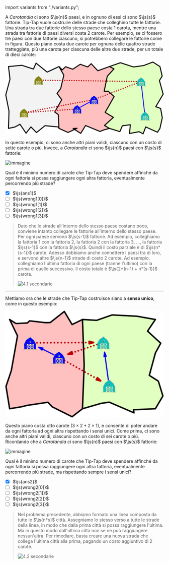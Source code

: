 import variants from "./variants.py";


A _Carotandia_ ci sono $\js{n}$ paesi, e in ognuno di essi ci sono $\js{s}$ fattorie.
Tip-Tap vuole costruire delle strade che colleghino tutte le fattorie.
Una strada tra due fattorie dello stesso paese costa $1$ carota, mentre una strada tra fattorie di paesi diversi costa $2$ carote.
Per esempio, se ci fossero tre paesi con due fattorie ciascuno, si potrebbero collegare le fattorie come in figura. Questo piano costa due carote per ognuna delle quattro strade tratteggiate, più una carota per ciascuna delle altre due strade, per un totale di dieci carote:

![esempio1](ex1.svg)

In questo esempio, ci sono anche altri piani validi, ciascuno con un costo di sette carote o più.
Invece, a _Carotandia_ ci sono $\js{n}$ paesi con $\js{s}$ fattorie:

![immagine](immagine.asy?v=variants.py)

Qual è il minimo numero di carote che Tip-Tap deve spendere affinché da ogni fattoria si possa raggiungere ogni altra fattoria, eventualmente percorrendo più strade?  

- [x] $\js{ans1}$
- [ ] $\js{wrong1[0]}$
- [ ] $\js{wrong1[1]}$
- [ ] $\js{wrong1[2]}$
- [ ] $\js{wrong1[3]}$

> Dato che le strade all'interno dello stesso paese costano poco, conviene intanto collegare le fattorie all'interno dello stesso paese. Per ogni paese servono $\js{s-1}$ fattorie. Ad esempio, colleghiamo la fattoria $1$ con la fattoria $2$, la fattoria $2$ con la fattoria $3$, ..., la fattoria $\js{s-1}$ con la fattoria $\js{s}$. Quindi il costo parziale è di $\js{n*(s-1)}$ carote.
> Adesso dobbiamo anche connettere i paesi tra di loro, e servono altre $\js{n-1}$ strade di costo $2$ carote. Ad esempio, colleghiamo l'ultima fattoria di ogni paese (tranne l'ultimo) con la prima di quello successivo. Il costo totale è $\js{2*(n-1) + n*(s-1)}$ carote.
>
> ![4.1 secondarie](4-1-secondarie.asy)

---

Mettiamo ora che le strade che Tip-Tap costruisce siano a **senso unico**, come in questo esempio:

![esempio1](ex2.svg)

Questo piano costa otto carote ($3 \times 2 + 2 \times 1$), e consente di poter andare da ogni fattoria ad ogni altra rispettando i sensi unici.
Come prima, ci sono anche altri piani validi, ciascuno con un costo di sei carote o più.
Ricordando che a _Carotandia_ ci sono $\js{n}$ paesi con $\js{s}$ fattorie:

![immagine](immagine.asy?v=variants.py)

Qual è il minimo numero di carote che Tip-Tap deve spendere affinché da ogni fattoria si possa raggiungere ogni altra fattoria, eventualmente percorrendo più strade, ma rispettando sempre i sensi unici?

- [x] $\js{ans2}$
- [ ] $\js{wrong2[0]}$
- [ ] $\js{wrong2[1]}$
- [ ] $\js{wrong2[2]}$
- [ ] $\js{wrong2[3]}$

> Nel problema precedente, abbiamo formato una linea composta da tutte le $\js{n*s}$ città. Assegniamo lo stesso verso a tutte le strade della linea, in modo che dalla prima città si possa raggiungere l'ultima. Ma in questo modo dall'ultima città non se ne può raggiungere nessun'altra. Per rimediare, basta creare una nuova strada che collega l'ultima città alla prima, pagando un costo aggiuntivo di $2$ carote.
>
> ![4.2 secondarie](4-2-secondarie.asy)
